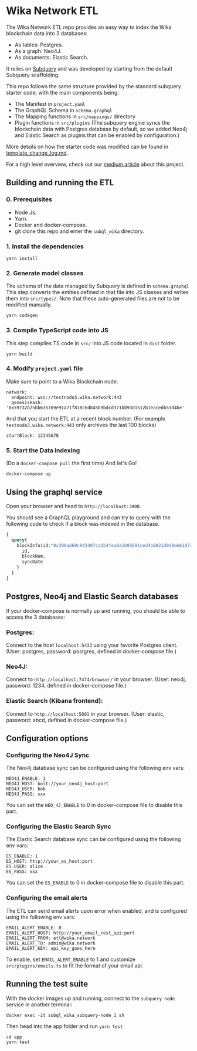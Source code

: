 # Wika Network ETL

The Wika Network ETL repo provides an easy way to index the Wika blockchain data into 3 databases:
* As tables: Postgres.
* As a graph: Neo4J.
* As documents: Elastic Search.

It relies on [Subquery](https://subquery.network/) and was developed by starting from the default Subquery scaffolding.

This repo follows the same structure provided by the standard subquery starter code, with the main components being:

- The Manifest in `project.yaml`
- The GraphQL Schema in `schema.graphql`
- The Mapping functions in `src/mappings/` directory
- Plugin functions in `src/plugins` (The subquery engine syncs the blockchain data with Postgres database by default, so we added Neo4j and Elastic Search as plugins that can be enabled by configuration.)

More details on how the starter code was modified can be found in [template_change_log.md](template_change_log.md). 

For a high level overview, check out our [medium article](medium.com/) about this project.


## Building and running the ETL 

### 0. Prerequisites

- Node Js.  
- Yarn.
- Docker and docker-compose.
- git clone this repo and enter the `subql_wika` directory.     

### 1. Install the dependencies
```
yarn install
```

### 2. Generate model classes
The schema of the data managed by Subquery is defined in `schema.graphql`
This step converts the entities defined in that file into JS classes and writes them into `src/types/`.
Note that these auto-generated files are not to be modified manually.
```
yarn codegen
```

### 3. Compile TypeScript code into JS
This step compiles TS code in `src/` into JS code located in `dist` folder.
```
yarn build
```

### 4. Modify `project.yaml` file
Make sure to point to a Wika Blockchain node.
```
network:
  endpoint: wss://testnode3.wika.network:443
  genesisHash: '0x59732b25bb635769e91a71f818c6d845b9bdcd371bb93d1512b1eacedb53d4be'
```

And that you start the ETL at a recent block number.
(For example `testnode3.wika.network:443` only archives the last 100 blocks)
```
startBlock: 12345678
```

### 5. Start the Data indexing
(Do a `docker-compose pull` the first time)
And let's Go!
```
docker-compose up
```




## Using the graphql service

Open your browser and head to `http://localhost:3000`.

You should see a GraphQL playground and can try to query with the following code to check if a block was indexed in the database.

````graphql
{
  query{
    blockInfo(id:"0x390ad69c942407ca1b4fea0a1b95691ced4b0021d9d8de61074226fee84563c8"){
      id,
      blockNum,
      syncDate
    }
  }
}
````


## Postgres, Neo4j and Elastic Search databases
If your docker-compose is normally up and running, you should be able to access the 3 databases:

### Postgres:
Connect to the host `localhost:5433` using your favorite Postgres client.
(User: postgres, password: postgres, defined in docker-compose file.)

### Neo4J:
Connect to `http://localhost:7474/browser/` in your browser.
(User: neo4j, password: 1234, defined in docker-compose file.)

### Elastic Search (Kibana frontend):
Connect to `http://localhost:5601` in your browser.
(User: elastic, password: abcd, defined in docker-compose file.)



## Configuration options

### Configuring the Neo4J Sync
The Neo4j database sync can be configured using the following env vars:
```
NEO4J_ENABLE: 1
NEO4J_HOST: bolt://your_neo4j_host:port
NEO4J_USER: bob
NEO4J_PASS: xxx
```
You can set the `NEO_4J_ENABLE` to 0 in docker-compose file to disable this part. 


### Configuring the Elastic Search Sync
The Elastic Search database sync can be configured using the following env vars:
```
ES_ENABLE: 1
ES_HOST: http://your_es_host:port
ES_USER: alice
ES_PASS: xxx
```
You can set the `ES_ENABLE` to 0 in docker-compose file to disable this part. 


### Configuring the email alerts
The ETL can send email alerts upon error when enabled, and is configured using the following env vars:
```
EMAIL_ALERT_ENABLE: 0
EMAIL_ALERT_HOST: http://your_email_rest_api:port
EMAIL_ALERT_FROM: etl@wika.network
EMAIL_ALERT_TO: admin@wika.network
EMAIL_ALERT_KEY: api_key_goes_here
```
To enable, set `EMAIL_ALERT_ENABLE` to 1 and customize `src/plugins/emails.ts` to fit the format of your email api.



## Running the test suite

With the docker images up and running, connect to the `subquery-node` service in another terminal:
```
docker exec -it subql_wika_subquery-node_1 sh
```

Then head into the app folder and run `yarn test`
```
cd app
yarn test
```






